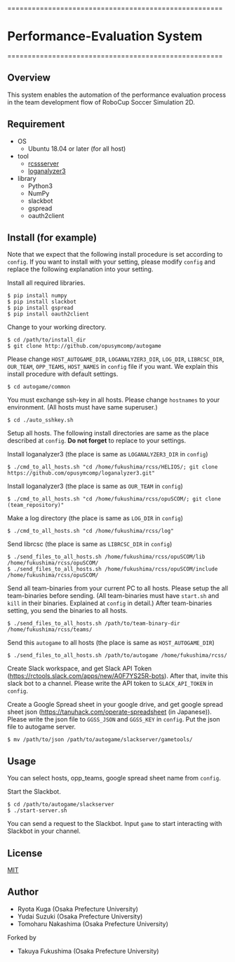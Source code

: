 =====================================================

#  __Performance-Evaluation System__

=====================================================

## Overview
This system enables the automation of the performance evaluation process in the team development flow of RoboCup Soccer Simulation 2D.

## Requirement
- OS
  - Ubuntu 18.04 or later (for all host)
- tool
  - [rcssserver](https://github.com/rcsoccersim/rcssserver)
  - [loganalyzer3](https://github.com/opusymcomp/loganalyzer3)
- library
  - Python3
  - NumPy
  - slackbot
  - gspread
  - oauth2client

## Install (for example)
Note that we expect that the following install procedure is set according to `config`.
If you want to install with your setting, please modify `config` and replace the following explanation into your setting.


Install all required libraries.
```
$ pip install numpy
$ pip install slackbot
$ pip install gspread
$ pip install oauth2client
```

Change to your working directory.

```
$ cd /path/to/install_dir
$ git clone http://github.com/opusymcomp/autogame
```

Please change `HOST_AUTOGAME_DIR`, `LOGANALYZER3_DIR`, `LOG_DIR`, `LIBRCSC_DIR`, `OUR_TEAM`, `OPP_TEAMS`, `HOST_NAMES` in `config` file if you want.
We explain this install procedure with default settings.

```
$ cd autogame/common
```

You must exchange ssh-key in all hosts.
Please change `hostnames` to your environment.
(All hosts must have same superuser.)

```
$ cd ./auto_sshkey.sh
```

Setup all hosts.
The following install directories are same as the place described at `config`.
__Do not forget__ to replace to your settings. 

Install loganalyzer3 (the place is same as `LOGANALYZER3_DIR` in `config`)
```
$ ./cmd_to_all_hosts.sh "cd /home/fukushima/rcss/HELIOS/; git clone https://github.com/opusymcomp/loganalyzer3.git"
```
Install loganalyzer3 (the place is same as `OUR_TEAM` in `config`)
```
$ ./cmd_to_all_hosts.sh "cd /home/fukushima/rcss/opuSCOM/; git clone (team_repository)"
```
Make a log directory (the place is same as `LOG_DIR` in `config`)
```
$ ./cmd_to_all_hosts.sh "cd /home/fukushima/rcss/log"
```
Send librcsc (the place is same as `LIBRCSC_DIR` in `config`)
```
$ ./send_files_to_all_hosts.sh /home/fukushima/rcss/opuSCOM/lib /home/fukushima/rcss/opuSCOM/
$ ./send_files_to_all_hosts.sh /home/fukushima/rcss/opuSCOM/include /home/fukushima/rcss/opuSCOM/
```
Send all team-binaries from your current PC to all hosts.
Please setup the all team-binaries before sending.
(All team-binaries must have `start.sh` and `kill` in their binaries. Explained at `config` in detail.)
After team-binaries setting, you send the binaries to all hosts.
```
$ ./send_files_to_all_hosts.sh /path/to/team-binary-dir /home/fukushima/rcss/teams/
```

Send this `autogame` to all hosts (the place is same as `HOST_AUTOGAME_DIR`)
```
$ ./send_files_to_all_hosts.sh /path/to/autogame /home/fukushima/rcss/
```

Create Slack workspace, and get Slack API Token (https://rctools.slack.com/apps/new/A0F7YS25R-bots).
After that, invite this slack bot to a channel.
Please write the API token to `SLACK_API_TOKEN` in `config`.


Create a Google Spread sheet in your google drive, and get google spread sheet json (https://tanuhack.com/operate-spreadsheet (in Japanese)).
Please write the json file to `GGSS_JSON` and `GGSS_KEY` in `config`.
Put the json file to autogame server.
```
$ mv /path/to/json /path/to/autogame/slackserver/gametools/
```

## Usage
You can select hosts, opp_teams, google spread sheet name from `config`.

Start the Slackbot.
```
$ cd /path/to/autogame/slackserver
$ ./start-server.sh
```
You can send a request to the Slackbot.
Input `game` to start interacting with Slackbot in your channel.

## License
[MIT](https://github.com/opusymcomp/autogame/blob/master/LICENSE)

## Author
- Ryota Kuga (Osaka Prefecture University)
- Yudai Suzuki (Osaka Prefecture University)
- Tomoharu Nakashima (Osaka Prefecture University)

Forked by
- Takuya Fukushima (Osaka Prefecture University) 
